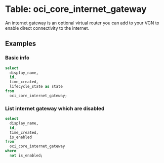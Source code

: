 # Table: oci_core_internet_gateway

An internet gateway is an optional virtual router you can add to your VCN to enable direct connectivity to the internet.

## Examples

### Basic info

```sql
select
  display_name,
  id,
  time_created,
  lifecycle_state as state
from
  oci_core_internet_gateway;
```


### List internet gateway which are disabled

```sql
select
  display_name,
  id,
  time_created,
  is_enabled
from
  oci_core_internet_gateway
where
  not is_enabled;
```